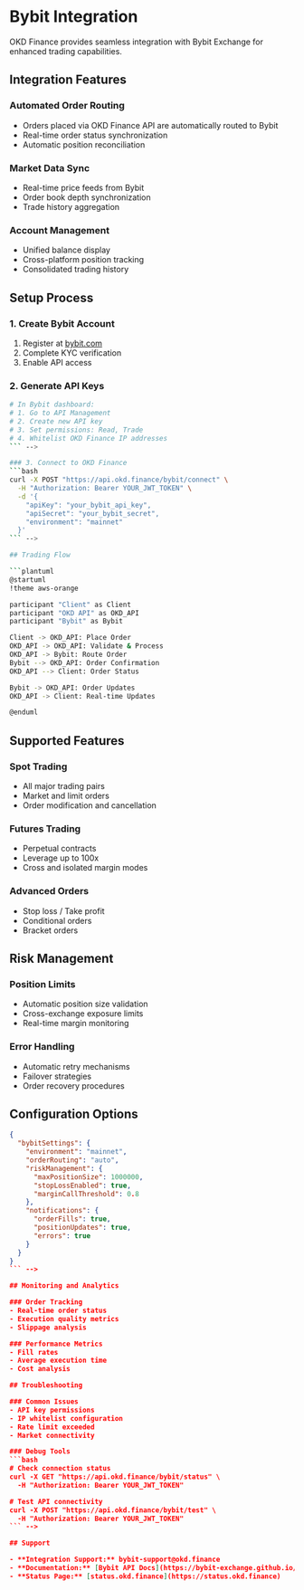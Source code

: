 # Bybit Integration

OKD Finance provides seamless integration with Bybit Exchange for enhanced trading capabilities.

## Integration Features

### Automated Order Routing
- Orders placed via OKD Finance API are automatically routed to Bybit
- Real-time order status synchronization
- Automatic position reconciliation

### Market Data Sync
- Real-time price feeds from Bybit
- Order book depth synchronization  
- Trade history aggregation

### Account Management
- Unified balance display
- Cross-platform position tracking
- Consolidated trading history

## Setup Process

### 1. Create Bybit Account
1. Register at [bybit.com](https://bybit.com)
2. Complete KYC verification
3. Enable API access

### 2. Generate API Keys
```bash
# In Bybit dashboard:
# 1. Go to API Management
# 2. Create new API key
# 3. Set permissions: Read, Trade
# 4. Whitelist OKD Finance IP addresses
``` -->

### 3. Connect to OKD Finance
```bash
curl -X POST "https://api.okd.finance/bybit/connect" \
  -H "Authorization: Bearer YOUR_JWT_TOKEN" \
  -d '{
    "apiKey": "your_bybit_api_key",
    "apiSecret": "your_bybit_secret",
    "environment": "mainnet"
  }'
``` -->

## Trading Flow

```plantuml
@startuml
!theme aws-orange

participant "Client" as Client
participant "OKD API" as OKD_API
participant "Bybit" as Bybit

Client -> OKD_API: Place Order
OKD_API -> OKD_API: Validate & Process
OKD_API -> Bybit: Route Order
Bybit --> OKD_API: Order Confirmation
OKD_API --> Client: Order Status

Bybit -> OKD_API: Order Updates
OKD_API -> Client: Real-time Updates

@enduml
```

## Supported Features

### Spot Trading
- All major trading pairs
- Market and limit orders
- Order modification and cancellation

### Futures Trading
- Perpetual contracts
- Leverage up to 100x
- Cross and isolated margin modes

### Advanced Orders
- Stop loss / Take profit
- Conditional orders
- Bracket orders

## Risk Management

### Position Limits
- Automatic position size validation
- Cross-exchange exposure limits
- Real-time margin monitoring

### Error Handling
- Automatic retry mechanisms
- Failover strategies
- Order recovery procedures

## Configuration Options

```json
{
  "bybitSettings": {
    "environment": "mainnet",
    "orderRouting": "auto",
    "riskManagement": {
      "maxPositionSize": 1000000,
      "stopLossEnabled": true,
      "marginCallThreshold": 0.8
    },
    "notifications": {
      "orderFills": true,
      "positionUpdates": true,
      "errors": true
    }
  }
}
``` -->

## Monitoring and Analytics

### Order Tracking
- Real-time order status
- Execution quality metrics
- Slippage analysis

### Performance Metrics
- Fill rates
- Average execution time
- Cost analysis

## Troubleshooting

### Common Issues
- API key permissions
- IP whitelist configuration
- Rate limit exceeded
- Market connectivity

### Debug Tools
```bash
# Check connection status
curl -X GET "https://api.okd.finance/bybit/status" \
  -H "Authorization: Bearer YOUR_JWT_TOKEN"

# Test API connectivity  
curl -X POST "https://api.okd.finance/bybit/test" \
  -H "Authorization: Bearer YOUR_JWT_TOKEN"
``` -->

## Support

- **Integration Support:** bybit-support@okd.finance
- **Documentation:** [Bybit API Docs](https://bybit-exchange.github.io/docs/)
- **Status Page:** [status.okd.finance](https://status.okd.finance) 